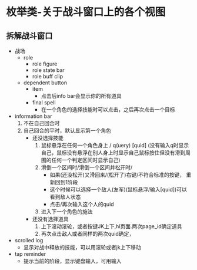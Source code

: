 # 枚举类-关于战斗窗口上的各个视图
## 拆解战斗窗口
- 战场
  - role
    - role figure
    - role state bar
    - role buff clip
  - dependent button
    - item
      - 点击后info bar会显示你的所有道具
    - final spell
      - 在一个角色的选择技能时可以点击，之后再次点击一个目标
- information bar
  1. 不在自己回合时
  2. 自己回合的平时，默认显示第一个角色
      - 还没选择技能
        1. 鼠标悬浮在任何一个角色身上 / q(uery) [quid] (没有输入q时显示自己，鼠标没有悬浮在别人身上时显示自己鼠标按住但没有滑到周围的任何一个判定区间时显示自己)
        2.  滑倒一个区间时/滑倒一个区间并松开时/
            - 如果(还没松开)又滑回来/(松开了)右键/不符合标准的按键， 重新回到1阶段  
            - 这个时候可以选择一个敌人(友军)(鼠标悬浮/输入[quid])可以看到敌人状态
            - 点击/再次输入这个人的quid
        3. 进入下一个角色的施法
      - 还没有选择道具
        1.  上下滚动滚轮，或者按键JK上下,hl页面.两次page_id确定道具
        2. 再次点击敌人或者同样的两次quid确定，   
- scrolled log
  - 显示对战中释放的技能，可以用滚轮或者jk上下移动
- tap reminder
  - 提示当前的阶段，显示键盘输入，可用输入


## 